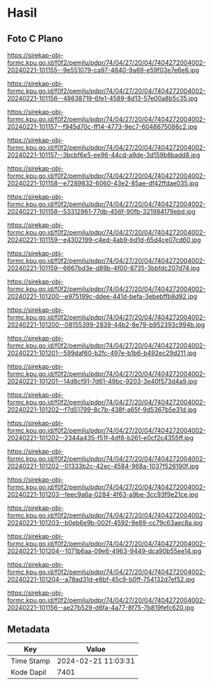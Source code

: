 # Hasil

## Foto C Plano

https://sirekap-obj-formc.kpu.go.id/f0f2/pemilu/pdpr/74/04/27/20/04/7404272004002-20240221-101155--9e551079-ca97-4640-9a69-e59f03e7e6e6.jpg

https://sirekap-obj-formc.kpu.go.id/f0f2/pemilu/pdpr/74/04/27/20/04/7404272004002-20240221-101156--48638719-6fe1-4589-8d13-57e00a8b5c35.jpg

https://sirekap-obj-formc.kpu.go.id/f0f2/pemilu/pdpr/74/04/27/20/04/7404272004002-20240221-101157--f945d70c-ff14-4773-9ec7-6048675086c2.jpg

https://sirekap-obj-formc.kpu.go.id/f0f2/pemilu/pdpr/74/04/27/20/04/7404272004002-20240221-101157--3bcbf6e5-ee96-44cd-a9de-3d159b8badd8.jpg

https://sirekap-obj-formc.kpu.go.id/f0f2/pemilu/pdpr/74/04/27/20/04/7404272004002-20240221-101158--e7289832-6060-43e2-85ae-df42ffdae035.jpg

https://sirekap-obj-formc.kpu.go.id/f0f2/pemilu/pdpr/74/04/27/20/04/7404272004002-20240221-101158--53312961-77db-456f-90fb-321984179ebd.jpg

https://sirekap-obj-formc.kpu.go.id/f0f2/pemilu/pdpr/74/04/27/20/04/7404272004002-20240221-101159--e4302199-c4ed-4ab9-bd1d-65d4ce07cd60.jpg

https://sirekap-obj-formc.kpu.go.id/f0f2/pemilu/pdpr/74/04/27/20/04/7404272004002-20240221-101159--6667bd3e-d89b-4f00-8735-3bbfdc207d74.jpg

https://sirekap-obj-formc.kpu.go.id/f0f2/pemilu/pdpr/74/04/27/20/04/7404272004002-20240221-101200--e975199c-ddee-441d-befa-3ebebffb8d92.jpg

https://sirekap-obj-formc.kpu.go.id/f0f2/pemilu/pdpr/74/04/27/20/04/7404272004002-20240221-101200--08155399-2839-44b2-8e79-b952393c994b.jpg

https://sirekap-obj-formc.kpu.go.id/f0f2/pemilu/pdpr/74/04/27/20/04/7404272004002-20240221-101201--599daf60-b2fc-497e-b1b6-b492ec29d211.jpg

https://sirekap-obj-formc.kpu.go.id/f0f2/pemilu/pdpr/74/04/27/20/04/7404272004002-20240221-101201--14d8cf91-7d61-49bc-9203-3e40f573d4a9.jpg

https://sirekap-obj-formc.kpu.go.id/f0f2/pemilu/pdpr/74/04/27/20/04/7404272004002-20240221-101202--f7d51799-8c7b-438f-a65f-9d5367b5e31d.jpg

https://sirekap-obj-formc.kpu.go.id/f0f2/pemilu/pdpr/74/04/27/20/04/7404272004002-20240221-101202--2344a435-f51f-4df8-b261-e0cf2c4355ff.jpg

https://sirekap-obj-formc.kpu.go.id/f0f2/pemilu/pdpr/74/04/27/20/04/7404272004002-20240221-101202--01333b2c-42ec-4584-968a-1037f526190f.jpg

https://sirekap-obj-formc.kpu.go.id/f0f2/pemilu/pdpr/74/04/27/20/04/7404272004002-20240221-101203--feec9a6a-0284-4f63-a9be-3cc93f9e21ce.jpg

https://sirekap-obj-formc.kpu.go.id/f0f2/pemilu/pdpr/74/04/27/20/04/7404272004002-20240221-101203--b0eb6e9b-002f-4592-9e89-cc79c63aec8a.jpg

https://sirekap-obj-formc.kpu.go.id/f0f2/pemilu/pdpr/74/04/27/20/04/7404272004002-20240221-101204--1071b6aa-09e6-4963-9449-dca90b55ee14.jpg

https://sirekap-obj-formc.kpu.go.id/f0f2/pemilu/pdpr/74/04/27/20/04/7404272004002-20240221-101204--a78ad31d-e8bf-45c9-b0ff-754132d7ef52.jpg

https://sirekap-obj-formc.kpu.go.id/f0f2/pemilu/pdpr/74/04/27/20/04/7404272004002-20240221-101156--ae27b529-d6fa-4a77-8f75-7b819fefc620.jpg


## Metadata

| Key        | Value               |
| ---------- | ------------------- |
| Time Stamp | 2024-02-21 11:03:31 |
| Kode Dapil | 7401                |



